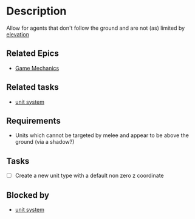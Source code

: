 # Description

Allow for agents that don't follow the ground and are not (as) limited by [elevation](elevation.md)


## Related Epics

- [Game Mechanics](Game%20Mechanics.md)
## Related tasks
- [unit system](unit%20system.md)
## Requirements

- Units which cannot be targeted by melee and appear to be above the ground (via a shadow?)

## Tasks 

- [ ] Create a new unit type with a default non zero z coordinate
## Blocked by 

- [unit system](unit%20system.md)
